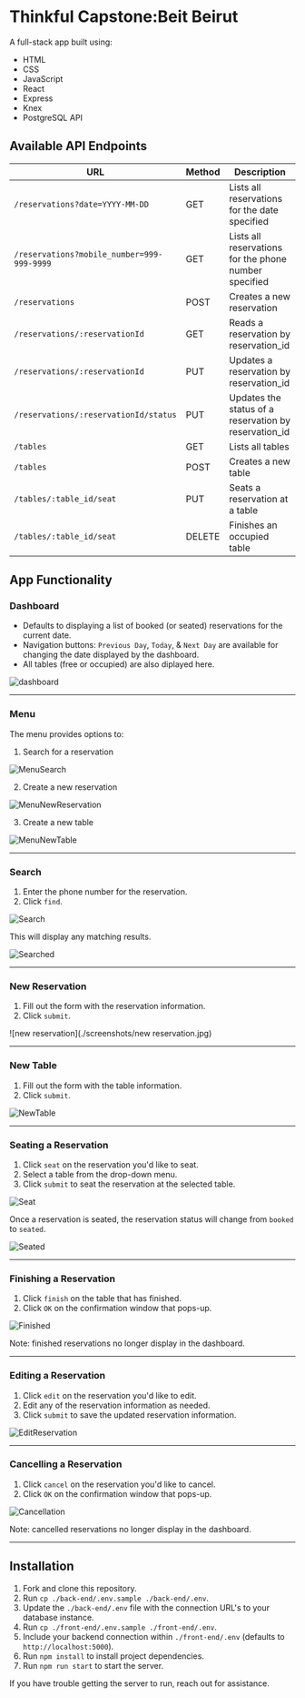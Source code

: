 # Thinkful Capstone:Beit Beirut



A full-stack app built using:
- HTML
- CSS
- JavaScript
- React
- Express
- Knex
- PostgreSQL API

## Available API Endpoints

| URL | Method | Description |
| ---------------- | ----- | ---------------------------------------------------------------- |
| `/reservations?date=YYYY-MM-DD` | GET | Lists all reservations for the date specified |
| `/reservations?mobile_number=999-999-9999` | GET | Lists all reservations for the phone number specified |
| `/reservations` | POST | Creates a new reservation |
| `/reservations/:reservationId` | GET | Reads a reservation by reservation_id |
| `/reservations/:reservationId` | PUT | Updates a reservation by reservation_id |
| `/reservations/:reservationId/status` | PUT | Updates the status of a reservation by reservation_id  |
| `/tables` | GET | Lists all tables |
| `/tables` | POST | Creates a new table |
| `/tables/:table_id/seat` | PUT | Seats a reservation at a table |
| `/tables/:table_id/seat` | DELETE | Finishes an occupied table |

## App Functionality

### Dashboard

- Defaults to displaying a list of booked (or seated) reservations for the current date.  
- Navigation buttons: `Previous Day`, `Today`, & `Next Day` are available for changing the date displayed by the dashboard.
- All tables (free or occupied) are also diplayed here.

![dashboard](./screenshots/dashboard.jpeg)

---

### Menu

The menu provides options to:
1. Search for a reservation

![MenuSearch](./screenshots/MenuSearch.jpeg)

2. Create a new reservation 

![MenuNewReservation](./screenshots/MenuNewReservation.jpeg)

3. Create a new table

![MenuNewTable](./screenshots/MenuNewTable.jpeg)

---

### Search

1. Enter the phone number for the reservation.
1. Click `find`.

![Search](./screenshots/Search.jpg)

This will display any matching results.

![Searched](./screenshots/searched.jpg)

---

### New Reservation

1. Fill out the form with the reservation information.
1. Click `submit`.

![new reservation](./screenshots/new reservation.jpg)

---

### New Table

1. Fill out the form with the table information.
1. Click `submit`.

![NewTable](./screenshots/NewTable.jpg)

---

### Seating a Reservation

1. Click `seat` on the reservation you'd like to seat.
1. Select a table from the drop-down menu.
1. Click `submit` to seat the reservation at the selected table.

![Seat](./screenshots/Seat.jpg)

Once a reservation is seated, the reservation status will change from `booked` to `seated`.

![Seated](./screenshots/Seated.jpg)

---

### Finishing a Reservation

1. Click `finish` on the table that has finished.
1. Click `OK` on the confirmation window that pops-up.

![Finished](./screenshots/Finished.jpg)

Note: finished reservations no longer display in the dashboard.

---

### Editing a Reservation

1. Click `edit` on the reservation you'd like to edit.
1. Edit any of the reservation information as needed.
1. Click `submit` to save the updated reservation information.

![EditReservation](./screenshots/EditReservation.jpg)

---

### Cancelling a Reservation

1. Click `cancel` on the reservation you'd like to cancel.
1. Click `OK` on the confirmation window that pops-up.

![Cancellation](./screenshots/Cancellation.jpg)

Note: cancelled reservations no longer display in the dashboard.

---

## Installation

1. Fork and clone this repository.
1. Run `cp ./back-end/.env.sample ./back-end/.env`.
1. Update the `./back-end/.env` file with the connection URL's to your database instance.
1. Run `cp ./front-end/.env.sample ./front-end/.env`.
1. Include your backend connection within `./front-end/.env` (defaults to `http://localhost:5000`).
1. Run `npm install` to install project dependencies.
1. Run `npm run start` to start the server.

If you have trouble getting the server to run, reach out for assistance.

